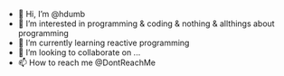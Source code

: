 - 👋 Hi, I’m @hdumb
- 👀 I’m interested in programming & coding & nothing & allthings about programming
- 🌱 I’m currently learning reactive programming
- 💞️ I’m looking to collaborate on ...
- 📫 How to reach me @DontReachMe 

<!---
hdumb/hdumb is a ✨ special ✨ repository because its `README.md` (this file) appears on your GitHub profile.
You can click the Preview link to take a look at your changes.
--->
